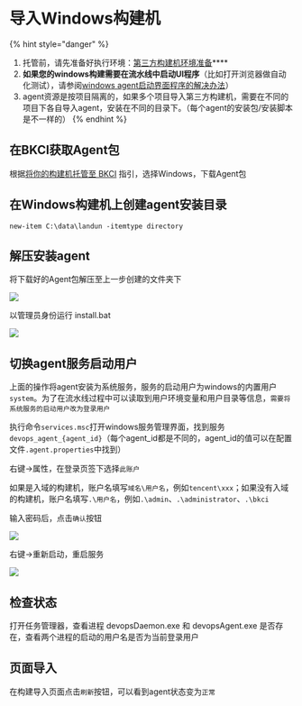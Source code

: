 # 导入Windows构建机

{% hint style="danger" %}
1. 托管前，请先准备好执行环境：[第三方构建机环境准备](../prepara-agent.md)\*\*\*\*
2. **如果您的windows构建需要在流水线中启动UI程序**（比如打开浏览器做自动化测试），请参阅[windows agent启动界面程序的解决办法](run-ui.md)）
3. agent资源是按项目隔离的，如果多个项目导入第三方构建机，需要在不同的项目下各自导入agent，安装在不同的目录下。（每个agent的安装包/安装脚本是不一样的）
{% endhint %}

## 在BKCI获取Agent包

根据[将你的构建机托管至 BKCI](../) 指引，选择Windows，下载Agent包

## 在Windows构建机上创建agent安装目录

```text
new-item C:\data\landun -itemtype directory
```

## 解压安装agent <a id="id-&#x6784;&#x5EFA;Agent&#x5BFC;&#x5165;Windows&#x7248;-3&#x89E3;&#x538B;&#x5B89;&#x88C5;agent"></a>

将下载好的Agent包解压至上一步创建的文件夹下

![](../../../../.gitbook/assets/image%20%2854%29.png)

以管理员身份运行 install.bat

![](../../../../.gitbook/assets/image%20%2855%29.png)

## 切换agent服务启动用户 <a id="id-&#x6784;&#x5EFA;Agent&#x5BFC;&#x5165;Windows&#x7248;-4&#x5207;&#x6362;agent&#x670D;&#x52A1;&#x542F;&#x52A8;&#x7528;&#x6237;"></a>

上面的操作将agent安装为系统服务，服务的启动用户为windows的内置用户`system`。为了在流水线过程中可以读取到用户环境变量和用户目录等信息，`需要将系统服务的启动用户改为登录用户`

执行命令`services.msc`打开windows服务管理界面，找到服务`devops_agent_{agent_id}`（每个agent\_id都是不同的，agent\_id的值可以在配置文件`.agent.properties`中找到）

右键-&gt;属性，在登录页签下选择`此账户`

如果是入域的构建机，账户名填写`域名\用户名`，例如`tencent\xxx`；如果没有入域的构建机，账户名填写`.\用户名`，例如`.\admin`、`.\administrator`、`.\bkci`

输入密码后，点击`确认`按钮

![](../../../../.gitbook/assets/image%20%2853%29.png)

右键-&gt;重新启动，重启服务

![](../../../../.gitbook/assets/image%20%2852%29.png)

## 检查状态

打开任务管理器，查看进程 devopsDaemon.exe 和 devopsAgent.exe 是否存在，查看两个进程的启动的用户名是否为当前登录用户

## 页面导入 <a id="id-&#x6784;&#x5EFA;Agent&#x5BFC;&#x5165;Windows&#x7248;-5&#x9875;&#x9762;&#x5BFC;&#x5165;"></a>

在构建导入页面点击`刷新`按钮，可以看到agent状态变为`正常`

